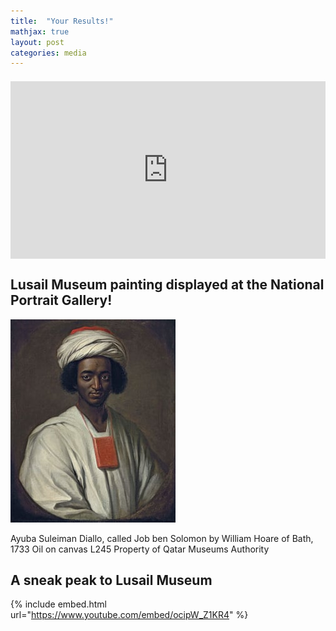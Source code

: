 ```yaml
---
title:  "Your Results!"
mathjax: true
layout: post
categories: media
---
```


<div style="position: relative; margin: 1.5em 0; padding-bottom: 56.25%;">
  <iframe title="Results" width="100%" height="100%" src="https://app.powerbi.com/reportEmbed?reportId=8abbdc4c-92f2-47ec-b203-451cf5675377&autoAuth=true&ctid=5564f8ab-c589-4a4d-8c9e-1354800afc71" frameborder="0" allowFullScreen="true" style="position: absolute; top: 0; left: 0;"></iframe>
</div>


## Lusail Museum painting displayed at the National Portrait Gallery!

![LM](assets/../../assets/NPGDiallo.jpg)

Ayuba Suleiman Diallo, called Job ben Solomon
by William Hoare of Bath, 1733
Oil on canvas
L245
Property of Qatar Museums Authority

## A sneak peak to Lusail Museum

{% include embed.html url="https://www.youtube.com/embed/ocipW_Z1KR4" %}
